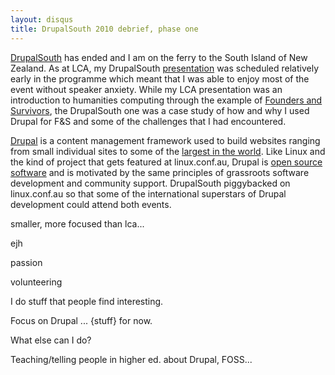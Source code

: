 ```yaml
---
layout: disqus
title: DrupalSouth 2010 debrief, phase one
---
```


[DrupalSouth](http://wellington2010.drupalsouth.net.nz/) has ended and I am on the ferry to the South Island of New Zealand. As at LCA, my DrupalSouth [presentation](http://wellington2010.drupalsouth.net.nz/session/using-drupal-for-collaborative-historical-research) was scheduled relatively early in the programme which meant that I was able to enjoy most of the event without speaker anxiety. While my LCA presentation was an introduction to humanities computing through the example of [Founders and Survivors](http://www.foundersandsurvivors.org/), the DrupalSouth one was a case study of how and why I used Drupal for F&S and some of the challenges that I had encountered.

[Drupal](http://drupal.org/) is a content management framework used to build websites ranging from small individual sites to some of the [largest in the world](http://drupal.org/cases). Like Linux and the kind of project that gets featured at linux.conf.au, Drupal is [open source software](http://en.wikipedia.org/wiki/Open-source_software) and is motivated by the same principles of grassroots software development and community support. DrupalSouth piggybacked on linux.conf.au so that some of the international superstars of Drupal development could attend both events.

smaller, more focused than lca...

ejh

passion

volunteering

I do stuff that people find interesting.

Focus on Drupal ... {stuff} for now.

What else can I do?

Teaching/telling people in higher ed. about Drupal, FOSS...
